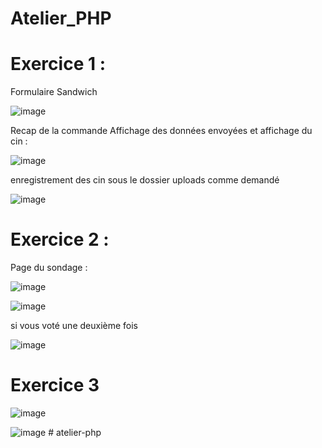 # Atelier_PHP

# Exercice 1 :

Formulaire Sandwich 

![image](https://user-images.githubusercontent.com/73075992/168176837-41b77ef0-fb36-41ce-add0-2d6884309547.png)

Recap de la commande 
Affichage des données envoyées et affichage du cin :


![image](https://user-images.githubusercontent.com/73075992/168177284-f8e40bd2-0646-436e-ba78-204bef258c65.png)

enregistrement des cin sous le dossier uploads comme demandé

![image](https://user-images.githubusercontent.com/73075992/168177544-56eca984-dad7-4d80-80b9-929447aceb3e.png)

# Exercice 2 :

Page du sondage :

![image](https://user-images.githubusercontent.com/73075992/168270791-693c3a79-86c7-4ba0-8dc0-ffe3b6dd6343.png)

![image](https://user-images.githubusercontent.com/73075992/168270927-d13b803c-8750-4f18-be43-db3f5bf45e84.png)


si vous voté une deuxième fois

![image](https://user-images.githubusercontent.com/73075992/168270830-b83fa93d-9e26-4449-9aa5-51d18695ee8b.png)

# Exercice 3

![image](https://user-images.githubusercontent.com/73075992/168296045-b24cf4a6-9cc1-43ef-ae21-9445e31496fb.png)

![image](https://user-images.githubusercontent.com/73075992/168296463-e1696aef-6c63-47b0-b00c-0be55fbbcfc0.png)
#   a t e l i e r - p h p  
 